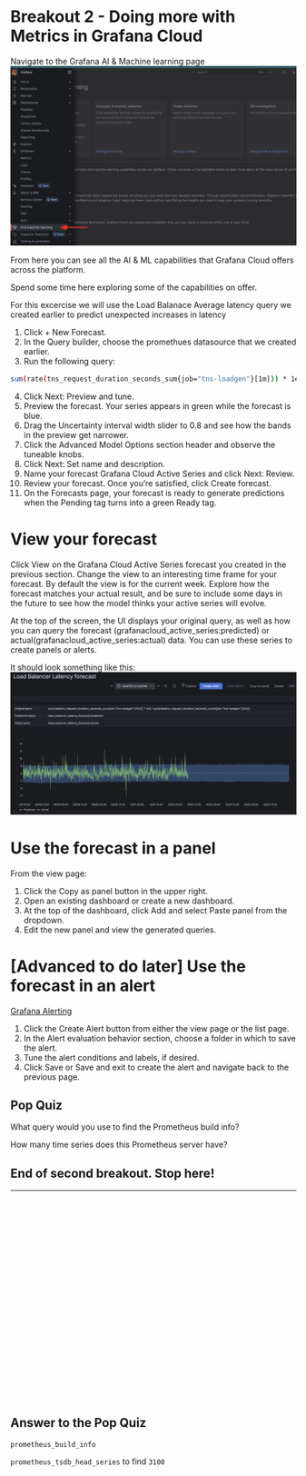 # Breakout 2 - Doing more with Metrics in Grafana Cloud

Navigate to the Grafana AI & Machine learning page
![Node exporter metrics](images/image27.png)

From here you can see all the AI & ML capabilities that Grafana Cloud offers across the platform.

Spend some time here exploring some of the capabilities on offer.

For this excercise we will use the Load Balanace Average latency query we created earlier to predict unexpected increases in latency

1. Click + New Forecast.
2. In the Query builder, choose the promethues datasource that we created earlier.
3. Run the following query:

```bash
sum(rate(tns_request_duration_seconds_sum{job="tns-loadgen"}[1m])) * 1e3 / sum(rate(tns_request_duration_seconds_count{job="tns-loadgen"}[1m]))
```

4. Click Next: Preview and tune.
5. Preview the forecast. Your series appears in green while the forecast is blue.
6. Drag the Uncertainty interval width slider to 0.8 and see how the bands in the preview get narrower.
7. Click the Advanced Model Options section header and observe the tuneable knobs.
8. Click Next: Set name and description.
9. Name your forecast Grafana Cloud Active Series and click Next: Review.
10. Review your forecast. Once you’re satisfied, click Create forecast.
11. On the Forecasts page, your forecast is ready to generate predictions when the Pending tag turns into a green Ready tag.

# View your forecast
Click View on the Grafana Cloud Active Series forecast you created in the previous section.
Change the view to an interesting time frame for your forecast. By default the view is for the current week.
Explore how the forecast matches your actual result, and be sure to include some days in the future to see how the model thinks your active series will evolve.

At the top of the screen, the UI displays your original query, as well as how you can query the forecast (grafanacloud_active_series:predicted) or actual(grafanacloud_active_series:actual) data. You can use these series to create panels or alerts.

It should look something like this:
![Node exporter metrics](images/image28.png)

# Use the forecast in a panel
From the view page:

1. Click the Copy as panel button in the upper right.
2. Open an existing dashboard or create a new dashboard.
3. At the top of the dashboard, click Add and select Paste panel from the dropdown.
4. Edit the new panel and view the generated queries.

# [Advanced to do later] Use the forecast in an alert
[Grafana Alerting](https://grafana.com/docs/grafana/latest/alerting/#overview-of-grafana-alerting)

1. Click the Create Alert button from either the view page or the list page.
2. In the Alert evaluation behavior section, choose a folder in which to save the alert.
3. Tune the alert conditions and labels, if desired.
4. Click Save or Save and exit to create the alert and navigate back to the previous page.


## Pop Quiz
What query would you use to find the Prometheus build info?

How many time series does this Prometheus server have?

## End of second breakout. Stop here!

---
```























```
## Answer to the Pop Quiz
```
prometheus_build_info
```

`prometheus_tsdb_head_series` to find `3100`
